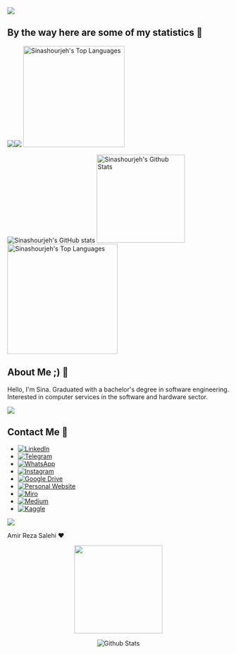 <div align="center" style="display:flex;">
 <img align="center" src="https://github-widgetbox.vercel.app/api/profile?username=Sinashourjeh&data=followers,repositories,stars,commits&theme=radical" />
</div>

## By the way here are some of my statistics 🚀

![](https://github-profile-summary-cards.vercel.app/api/cards/repos-per-language?username=Sinashourjeh&theme=radical)![](https://github-profile-summary-cards.vercel.app/api/cards/most-commit-language?username=Sinashourjeh&theme=radical)
<a href="https://github.com/Sinashourjeh"><img alt="Sinashourjeh's Top Languages" src="https://github-readme-stats.vercel.app/api/top-langs/?username=Sinashourjeh&langs_count=10&layout=compact&theme=radical&hide_border=true" height="230px" /></a>

![Sinashourjeh's GitHub stats](https://github-readme-stats.vercel.app/api?username=Sinashourjeh&theme=radical&show_icons=true&hide_border=true)
<a href="https://github.com/Sinashourjeh"><img alt="Sinashourjeh's Github Stats" src="https://github-readme-streak-stats.herokuapp.com?user=Sinashourjeh&theme=radical&hide_border=true" height="200px" /></a>
<a href="https://github.com/Sinashourjeh"><img alt="Sinashourjeh's Top Languages" src="http://github-profile-summary-cards.vercel.app/api/cards/profile-details?username=Sinashourjeh&theme=radical" height="250px"/></a>

## About Me ;) 💫

Hello, I'm Sina. Graduated with a bachelor's degree in software engineering. Interested in computer services in the software and hardware sector.

<a href="https://www.youtube.com/watch?v=dQw4w9WgXcQ"><img src="https://user-images.githubusercontent.com/73097560/115834477-dbab4500-a447-11eb-908a-139a6edaec5c.gif"></a>

## Contact Me 🚀

- [![LinkedIn](https://img.shields.io/badge/-LinkedIn-0A66C2?style=flat&logo=LinkedIn&logoColor=white)](https://www.linkedin.com/in/Sinashourjeh)
- [![Telegram](https://img.shields.io/badge/-Telegram-2CA5E0?style=flat&logo=Telegram&logoColor=white)](https://t.me/)
- [![WhatsApp](https://img.shields.io/badge/-WhatsApp-25D366?style=flat&logo=WhatsApp&logoColor=white)](https://wa.me/+)
- [![Instagram](https://img.shields.io/badge/-Instagram-E4405F?style=flat&logo=Instagram&logoColor=white)](https://instagram.com/username?utm_medium=copy_link)
- [![Google Drive](https://img.shields.io/badge/-Google%20Drive-4285F4?style=flat&logo=Google-Drive&logoColor=white)]()
- [![Personal Website](https://img.shields.io/badge/-Personal%20Website-882D17?style=flat&logo=Google-Chrome&logoColor=white)](https://Sinashourjeh.github.io/Resume)
- [![Miro](https://img.shields.io/badge/-Miro-FFBF00?style=flat&logo=Miro&logoColor=white)](https://miro.com/)
- [![Medium](https://img.shields.io/badge/-Medium-12100E?style=flat&logo=Medium&logoColor=white)](https://medium.com/)
- [![Kaggle](https://img.shields.io/badge/-Kaggle-20BEFF?style=flat&logo=Kaggle&logoColor=white)](https://www.kaggle.com/)

<a href="https://www.youtube.com/watch?v=dQw4w9WgXcQ"><img src="https://user-images.githubusercontent.com/73097560/115834477-dbab4500-a447-11eb-908a-139a6edaec5c.gif"></a>

Amir Reza Salehi ♥️

<p align='center'>
<img src="https://media.giphy.com/media/TEnXkcsHrP4YedChhA/giphy.gif" width="200" height="200" frameBorder="0" class="giphy-embed" allowFullScreen></img></p>

<p align="center">
<img src="https://raw.githubusercontent.com/mayhemantt/mayhemantt/Update/svg/Bottom.svg" alt="Github Stats" />
</p>
